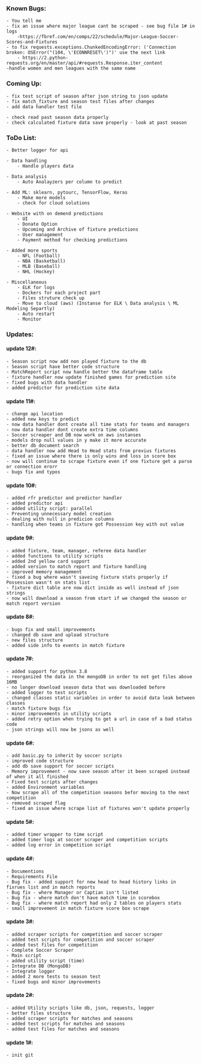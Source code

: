 ### Known Bugs:
    - You tell me
    - fix an issue where major league cant be scraped - see bug file 1# in logs
        -https://fbref.com/en/comps/22/schedule/Major-League-Soccer-Scores-and-Fixtures
    - to fix requests.exceptions.ChunkedEncodingError: ('Connection broken: OSError("(104, \'ECONNRESET\')")' use the next link
        - https://2.python-requests.org/en/master/api/#requests.Response.iter_content
    -handle women and men leagues with the same name

### Coming  Up:
    - fix test script of season after json string to json update
    - fix match_fixture and season test files after changes
    - add data handler test file    
    
    - check read past season data properly
    - check calculated fixture data save properly - look at past season

### ToDo List: 
    - Better logger for api

    - Data handling
        - Handle players data

    - Data analysis
        - Auto Analayzers per column to predict

	- Add ML: sklearn, pytourc, TensorFlow, Keras
        - Make more models
        - check for cloud solutions

	- Website with on demend predictions
        - UI
        - Donate Option
        - Upcoming and Archive of fixture predictions
        - User management
        - Payment method for checking predictions

	- Added more sports
	    - NFL (Football)
        - NBA (Basketball)
        - MLB (Baseball)
        - NHL (Hockey)
        
    - Miscellaneous
	    - ELK for logs
	    - Dockers for each project part
        - Files struture check up
	    - Move to cloud (aws) (Instanse for ELK \ Data analysis \ ML Modeling Separtly)
	    - Auto restart
	    - Monitor

### Updates:
#### update 12#:
    - Season script now add non played fixture to the db
    - Season script have better code structure
    - MatchReport script now handle better the dataframe table
    - fixture handler now update finished games for prediction site
    - fixed bugs with data handler
    - added predictor for prediction site data

#### update 11#:
    - change api location
    - added new keys to predict
    - now data handler dont create all time stats for teams and managers
    - now data handler dont create extra time columns
    - Soccer screaper and DB now work on aws instanses
    - models drop null values in y make it more accurate
    - better db document search
    - data handler now add Head to Head stats from previus fixtures
    - fixed an issue where there is only wins and loss in score box
    - now will continue to scrape fixture even if one fixture get a parse or connection erorr
    - bugs fix and typos

#### update 10#:
    - added rfr predictor and predictor handler
    - added predictor api
    - added utility script: parallel
    - Preventing unnecessary model creation
    - dealing with null in predicion columns
    - handling when teams in fixture got Possession key with out value

#### update 9#:
    - added fixture, team, manager, referee data handler
    - added functions to utility scripts
    - added 2nd yellow card support
    - added version to match report and fixture handling
    - improved memory management
    - fixed a bug where wasn't saveing fixture stats properly if Possession wasn't on stats list
    - fixture dict table are now dict inside as well instead of json strings
    - now will download a season from start if we changed the season or match report version

#### update 8#:
    - bugs fix and small improvements
    - changed db save and upload structure
    - new files structure
    - added side info to events in match fixture

#### update 7#:
    - added support for python 3.8
    - reorganized the data in the mongoDB in order to not get files above 16MB
    - no longer download season data that was downloaded before
    - added logger to test scripts
    - changed classes static variables in order to avoid data leak between classes
    - match fixture bugs fix
    - minor improvements in utility scripts
    - added retry option when trying to get a url in case of a bad status code
    - json strings will now be jsons as well

#### update 6#: 
    - add basic.py to inherit by soccer scripts
    - improved code structure
    - add db save support for soccer scripts
    - Memory improvement - now save season after it been scraped instead of when it all finished
    - Fixed test scripts after changes
    - added Environment variables
    - Now scrape all of the competition seasons befor moving to the next competition
    - removed scraped flag
    - fixed an issue where scrape list of fixtures won't update properly

    
#### update 5#: 
    - added timer wrapper to time script
    - added timer logs at soccer scraper and competition scripts
    - added log error in competition script

#### update 4#: 
    - Documentions
	- Requirements File
	- Bug fix - added support for new head to head history links in fixrues list and in match reports
    - Bug fix - where Manager or Captian isn't listed
    - Bug fix - where match don't have match time in scorebox
    - Bug fix - where match report had only 2 tables on players stats
    - small improvement in match fixture score box scrape 

#### update 3#:  
    - added scraper scripts for competition and soccer scraper
    - added test scripts for competition and soccer scraper
    - added test files for competition
    - Complete Soccer Scraper
    - Main script
    - added utility script (time)
    - Integrate DB (MongoDB)
    - Integrate logger
    - added 2 more tests to season test
	- fixed bugs and minor improvements
	
    
#### update 2#:  
	- added Utility scripts like db, json, requests, logger
	- better files structure
	- added scraper scripts for matches and seasons
	- added test scripts for matches and seasons
	- added test files for matches and seasons

#### update 1#:  
	- init git  
	